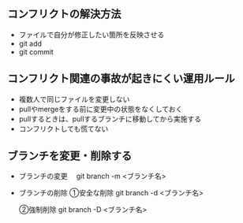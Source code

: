 ## コンフリクトの解決方法
- ファイルで自分が修正したい箇所を反映させる
- git add
- git commit

## コンフリクト関連の事故が起きにくい運用ルール

- 複数人で同じファイルを変更しない
- pullやmergeをする前に変更中の状態をなくしておく
- pullするときは、pullするブランチに移動してから実施する
- コンフリクトしても慌てない

## ブランチを変更・削除する

- ブランチの変更
  　git branch -m <ブランチ名>
  
- ブランチの削除
    ①安全な削除
    git branch -d <ブランチ名>
  
    ②強制削除
    git branch -D <ブランチ名>
